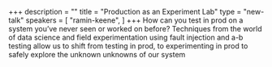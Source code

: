 +++
description = ""
title = "Production as an Experiment Lab"
type = "new-talk"
speakers = [
        "ramin-keene",
]
+++
How can you test in prod on a system you’ve never seen or worked on before? Techniques from the world of data science and field experimentation using fault injection and a-b testing allow us to shift from testing in prod, to experimenting in prod to safely explore the unknown unknowns of our system